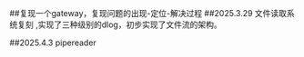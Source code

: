 ##复现一个gateway，复现问题的出现-定位-解决过程
##2025.3.29 文件读取系统复刻 ,实现了三种级别的dlog，初步实现了文件流的架构。

##2025.4.3 pipereader